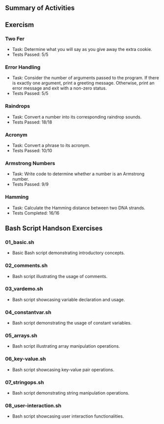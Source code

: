 ## Summary of Activities

## Exercism

### Two Fer
- Task: Determine what you will say as you give away the extra cookie.
- Tests Passed: 5/5

### Error Handling
- Task: Consider the number of arguments passed to the program. If there is exactly one argument, print a greeting message. Otherwise, print an error message and exit with a non-zero status.
- Tests Passed: 5/5

### Raindrops
- Task: Convert a number into its corresponding raindrop sounds.
- Tests Passed: 18/18

### Acronym
- Task: Convert a phrase to its acronym.
- Tests Passed: 10/10

### Armstrong Numbers
- Task: Write code to determine whether a number is an Armstrong number.
- Tests Passed: 9/9

### Hamming 
- Task: Calculate the Hamming distance between two DNA strands.
- Tests Completed: 16/16


## Bash Script Handson Exercises

### 01_basic.sh
- Basic Bash script demonstrating introductory concepts.

### 02_comments.sh
- Bash script illustrating the usage of comments.

### 03_vardemo.sh
- Bash script showcasing variable declaration and usage.

### 04_constantvar.sh
- Bash script demonstrating the usage of constant variables.

### 05_arrays.sh
- Bash script illustrating array manipulation operations.

### 06_key-value.sh
- Bash script showcasing key-value pair operations.

### 07_stringops.sh
- Bash script demonstrating string manipulation operations.

### 08_user-interaction.sh
- Bash script showcasing user interaction functionalities.

